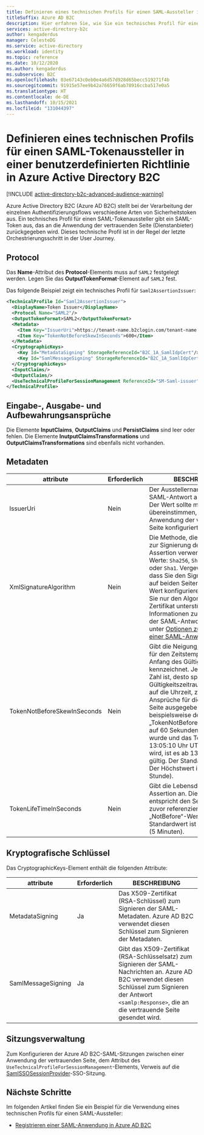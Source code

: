 ```yaml
---
title: Definieren eines technischen Profils für einen SAML-Aussteller in einer benutzerdefinierten Richtlinie
titleSuffix: Azure AD B2C
description: Hier erfahren Sie, wie Sie ein technisches Profil für einen SAML-Tokenaussteller (Security Assertion Markup Language) in einer benutzerdefinierten Richtlinie in Azure Active Directory B2C definieren.
services: active-directory-b2c
author: kengaderdus
manager: CelesteDG
ms.service: active-directory
ms.workload: identity
ms.topic: reference
ms.date: 10/12/2020
ms.author: kengaderdus
ms.subservice: B2C
ms.openlocfilehash: 03e67143c0eb0e4a6d57d928d65becc519271f4b
ms.sourcegitcommit: 91915e57ee9b42a76659f6ab78916ccba517e0a5
ms.translationtype: HT
ms.contentlocale: de-DE
ms.lasthandoff: 10/15/2021
ms.locfileid: "131044397"
---
```

# <a name="define-a-technical-profile-for-a-saml-token-issuer-in-an-azure-active-directory-b2c-custom-policy"></a>Definieren eines technischen Profils für einen SAML-Tokenaussteller in einer benutzerdefinierten Richtlinie in Azure Active Directory B2C

[!INCLUDE [active-directory-b2c-advanced-audience-warning](../../includes/active-directory-b2c-advanced-audience-warning.md)]

Azure Active Directory B2C (Azure AD B2C) stellt bei der Verarbeitung der einzelnen Authentifizierungsflows verschiedene Arten von Sicherheitstoken aus. Ein technisches Profil für einen SAML-Tokenaussteller gibt ein SAML-Token aus, das an die Anwendung der vertrauenden Seite (Dienstanbieter) zurückgegeben wird. Dieses technische Profil ist in der Regel der letzte Orchestrierungsschritt in der User Journey.

## <a name="protocol"></a>Protocol

Das **Name**-Attribut des **Protocol**-Elements muss auf `SAML2` festgelegt werden. Legen Sie das **OutputTokenFormat**-Element auf `SAML2` fest.

Das folgende Beispiel zeigt ein technisches Profil für `Saml2AssertionIssuer`:

```xml
<TechnicalProfile Id="Saml2AssertionIssuer">
  <DisplayName>Token Issuer</DisplayName>
  <Protocol Name="SAML2"/>
  <OutputTokenFormat>SAML2</OutputTokenFormat>
  <Metadata>
    <Item Key="IssuerUri">https://tenant-name.b2clogin.com/tenant-name.onmicrosoft.com/B2C_1A_signup_signin_SAML</Item>
    <Item Key="TokenNotBeforeSkewInSeconds">600</Item>
  </Metadata>
  <CryptographicKeys>
    <Key Id="MetadataSigning" StorageReferenceId="B2C_1A_SamlIdpCert"/>
    <Key Id="SamlMessageSigning" StorageReferenceId="B2C_1A_SamlIdpCert"/>
  </CryptographicKeys>
  <InputClaims/>
  <OutputClaims/>
  <UseTechnicalProfileForSessionManagement ReferenceId="SM-Saml-issuer"/>
</TechnicalProfile>
```

## <a name="input-output-and-persist-claims"></a>Eingabe-, Ausgabe- und Aufbewahrungsansprüche

Die Elemente **InputClaims**, **OutputClaims** und **PersistClaims** sind leer oder fehlen. Die Elemente **InutputClaimsTransformations** und **OutputClaimsTransformations** sind ebenfalls nicht vorhanden.

## <a name="metadata"></a>Metadaten

| attribute | Erforderlich | BESCHREIBUNG |
| --------- | -------- | ----------- |
| IssuerUri | Nein | Der Ausstellername, der in der SAML-Antwort angezeigt wird. Der Wert sollte mit dem Namen übereinstimmen, der in der Anwendung der vertrauenden Seite konfiguriert ist. |
| XmlSignatureAlgorithm | Nein | Die Methode, die Azure AD B2C zur Signierung der SAML-Assertion verwendet. Mögliche Werte: `Sha256`, `Sha384`, `Sha512` oder `Sha1`. Vergewissern Sie sich, dass Sie den Signaturalgorithmus auf beiden Seiten mit demselben Wert konfigurieren. Verwenden Sie nur den Algorithmus, den Ihr Zertifikat unterstützt. Informationen zum Konfigurieren der SAML-Antwort finden Sie unter [Optionen zum Registrieren einer SAML-Anwendung](saml-service-provider.md).|
|TokenNotBeforeSkewInSeconds| Nein| Gibt die Neigung, als ganze Zahl, für den Zeitstempel an, der den Anfang des Gültigkeitszeitraums kennzeichnet. Je höher diese Zahl ist, desto später beginnt der Gültigkeitszeitraum im Hinblick auf die Uhrzeit, zu der die Ansprüche für die vertrauende Seite ausgegeben werden. Wenn beispielsweise der Wert für „TokenNotBeforeSkewInSeconds“ auf 60 Sekunden festgelegt wurde und das Token um 13:05:10 Uhr UTC ausgegeben wird, ist es ab 13:04:10 Uhr UTC gültig. Der Standardwert ist 0. Der Höchstwert ist 3.600 (eine Stunde). |
|TokenLifeTimeInSeconds| Nein| Gibt die Lebensdauer der SAML-Assertion an. Dieser Wert entspricht den Sekunden ab dem zuvor referenzierten „NotBefore“-Wert. Der Standardwert ist 300 Sekunden (5 Minuten). |


## <a name="cryptographic-keys"></a>Kryptografische Schlüssel

Das CryptographicKeys-Element enthält die folgenden Attribute:

| attribute | Erforderlich | BESCHREIBUNG |
| --------- | -------- | ----------- |
| MetadataSigning | Ja | Das X509-Zertifikat (RSA-Schlüssel) zum Signieren der SAML-Metadaten. Azure AD B2C verwendet diesen Schlüssel zum Signieren der Metadaten. |
| SamlMessageSigning| Ja| Gibt das X509-Zertifikat (RSA-Schlüsselsatz) zum Signieren der SAML-Nachrichten an. Azure AD B2C verwendet diesen Schlüssel zum Signieren der Antwort `<samlp:Response>`, die an die vertrauende Seite gesendet wird.|

## <a name="session-management"></a>Sitzungsverwaltung

Zum Konfigurieren der Azure AD B2C-SAML-Sitzungen zwischen einer Anwendung der vertrauenden Seite, dem Attribut des `UseTechnicalProfileForSessionManagement`-Elements, Verweis auf die [SamlSSOSessionProvider](custom-policy-reference-sso.md#samlssosessionprovider)-SSO-Sitzung.

## <a name="next-steps"></a>Nächste Schritte

Im folgenden Artikel finden Sie ein Beispiel für die Verwendung eines technischen Profils für einen SAML-Aussteller:

- [Registrieren einer SAML-Anwendung in Azure AD B2C](saml-service-provider.md)

